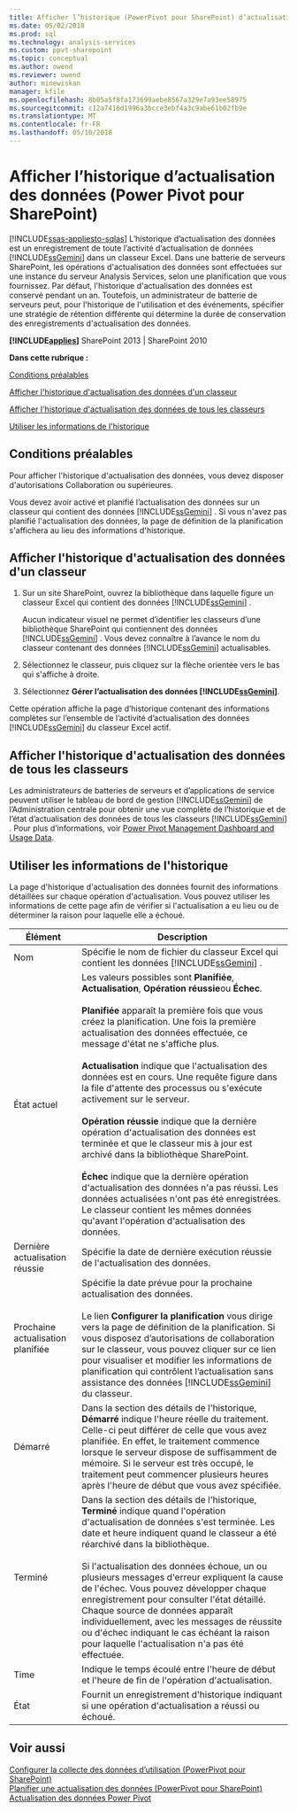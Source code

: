 ```yaml
---
title: Afficher l’historique (PowerPivot pour SharePoint) d’actualisation des données | Documents Microsoft
ms.date: 05/02/2018
ms.prod: sql
ms.technology: analysis-services
ms.custom: ppvt-sharepoint
ms.topic: conceptual
ms.author: owend
ms.reviewer: owend
author: minewiskan
manager: kfile
ms.openlocfilehash: 8b05a5f8fa173699aebe8567a329e7a93ee58975
ms.sourcegitcommit: c12a7416d1996a3bcce3ebf4a3c9abe61b02fb9e
ms.translationtype: MT
ms.contentlocale: fr-FR
ms.lasthandoff: 05/10/2018
---
```

# <a name="view-data-refresh-history-power-pivot-for-sharepoint"></a>Afficher l’historique d’actualisation des données (Power Pivot pour SharePoint)
[!INCLUDE[ssas-appliesto-sqlas](../../includes/ssas-appliesto-sqlas.md)]
  L’historique d’actualisation des données est un enregistrement de toute l’activité d’actualisation de données [!INCLUDE[ssGemini](../../includes/ssgemini-md.md)] dans un classeur Excel. Dans une batterie de serveurs SharePoint, les opérations d'actualisation des données sont effectuées sur une instance du serveur Analysis Services, selon une planification que vous fournissez. Par défaut, l'historique d'actualisation des données est conservé pendant un an. Toutefois, un administrateur de batterie de serveurs peut, pour l'historique de l'utilisation et des événements, spécifier une stratégie de rétention différente qui détermine la durée de conservation des enregistrements d'actualisation des données.  
  
 **[!INCLUDE[applies](../../includes/applies-md.md)]**  SharePoint 2013 | SharePoint 2010  
  
 **Dans cette rubrique :**  
  
 [Conditions préalables](#prereq)  
  
 [Afficher l'historique d'actualisation des données d'un classeur](#viewhistory)  
  
 [Afficher l'historique d'actualisation des données de tous les classeurs](#viewITOps)  
  
 [Utiliser les informations de l'historique](#pageelements)  
  
##  <a name="prereq"></a> Conditions préalables  
 Pour afficher l'historique d'actualisation des données, vous devez disposer d'autorisations Collaboration ou supérieures.  
  
 Vous devez avoir activé et planifié l’actualisation des données sur un classeur qui contient des données [!INCLUDE[ssGemini](../../includes/ssgemini-md.md)] . Si vous n'avez pas planifié l'actualisation des données, la page de définition de la planification s'affichera au lieu des informations d'historique.  
  
##  <a name="viewhistory"></a> Afficher l'historique d'actualisation des données d'un classeur  
  
1.  Sur un site SharePoint, ouvrez la bibliothèque dans laquelle figure un classeur Excel qui contient des données [!INCLUDE[ssGemini](../../includes/ssgemini-md.md)] .  
  
     Aucun indicateur visuel ne permet d’identifier les classeurs d’une bibliothèque SharePoint qui contiennent des données [!INCLUDE[ssGemini](../../includes/ssgemini-md.md)] . Vous devez connaître à l’avance le nom du classeur contenant des données [!INCLUDE[ssGemini](../../includes/ssgemini-md.md)] actualisables.  
  
2.  Sélectionnez le classeur, puis cliquez sur la flèche orientée vers le bas qui s'affiche à droite.  
  
3.  Sélectionnez **Gérer l’actualisation des données [!INCLUDE[ssGemini](../../includes/ssgemini-md.md)]**.  
  
 Cette opération affiche la page d’historique contenant des informations complètes sur l’ensemble de l’activité d’actualisation des données [!INCLUDE[ssGemini](../../includes/ssgemini-md.md)] du classeur Excel actif.  
  
##  <a name="viewITOps"></a> Afficher l'historique d'actualisation des données de tous les classeurs  
 Les administrateurs de batteries de serveurs et d’applications de service peuvent utiliser le tableau de bord de gestion [!INCLUDE[ssGemini](../../includes/ssgemini-md.md)] de l’Administration centrale pour obtenir une vue complète de l’historique et de l’état d’actualisation des données de tous les classeurs [!INCLUDE[ssGemini](../../includes/ssgemini-md.md)] . Pour plus d’informations, voir [Power Pivot Management Dashboard and Usage Data](../../analysis-services/power-pivot-sharepoint/power-pivot-management-dashboard-and-usage-data.md).  
  
##  <a name="pageelements"></a> Utiliser les informations de l'historique  
 La page d'historique d'actualisation des données fournit des informations détaillées sur chaque opération d'actualisation. Vous pouvez utiliser les informations de cette page afin de vérifier si l'actualisation a eu lieu ou de déterminer la raison pour laquelle elle a échoué.  
  
|Élément|Description|  
|----------|-----------------|  
|Nom|Spécifie le nom de fichier du classeur Excel qui contient les données [!INCLUDE[ssGemini](../../includes/ssgemini-md.md)] .|  
|État actuel|Les valeurs possibles sont **Planifiée**, **Actualisation**, **Opération réussie**ou **Échec**.<br /><br /> **Planifiée** apparaît la première fois que vous créez la planification. Une fois la première actualisation des données effectuée, ce message d'état ne s'affiche plus.<br /><br /> **Actualisation** indique que l'actualisation des données est en cours. Une requête figure dans la file d'attente des processus ou s'exécute activement sur le serveur.<br /><br /> **Opération réussie** indique que la dernière opération d'actualisation des données est terminée et que le classeur mis à jour est archivé dans la bibliothèque SharePoint.<br /><br /> **Échec** indique que la dernière opération d'actualisation des données n'a pas réussi. Les données actualisées n'ont pas été enregistrées. Le classeur contient les mêmes données qu'avant l'opération d'actualisation des données.|  
|Dernière actualisation réussie|Spécifie la date de dernière exécution réussie de l'actualisation des données.|  
|Prochaine actualisation planifiée|Spécifie la date prévue pour la prochaine actualisation des données.<br /><br /> Le lien **Configurer la planification** vous dirige vers la page de définition de la planification. Si vous disposez d’autorisations de collaboration sur le classeur, vous pouvez cliquer sur ce lien pour visualiser et modifier les informations de planification qui contrôlent l’actualisation sans assistance des données [!INCLUDE[ssGemini](../../includes/ssgemini-md.md)] du classeur.|  
|Démarré|Dans la section des détails de l'historique, **Démarré** indique l'heure réelle du traitement. Celle-ci peut différer de celle que vous avez planifiée. En effet, le traitement commence lorsque le serveur dispose de suffisamment de mémoire. Si le serveur est très occupé, le traitement peut commencer plusieurs heures après l'heure de début que vous avez spécifiée.|  
|Terminé|Dans la section des détails de l'historique, **Terminé** indique quand l'opération d'actualisation de données s'est terminée. Les date et heure indiquent quand le classeur a été réarchivé dans la bibliothèque.<br /><br /> Si l'actualisation des données échoue, un ou plusieurs messages d'erreur expliquent la cause de l'échec. Vous pouvez développer chaque enregistrement pour consulter l'état détaillé. Chaque source de données apparaît individuellement, avec les messages de réussite ou d'échec indiquant le cas échéant la raison pour laquelle l'actualisation n'a pas été effectuée.|  
|Time|Indique le temps écoulé entre l'heure de début et l'heure de fin de l'opération d'actualisation.|  
|État|Fournit un enregistrement d'historique indiquant si une opération d'actualisation a réussi ou échoué.|  
  
## <a name="see-also"></a>Voir aussi  
 [Configurer la collecte des données d’utilisation &#40;PowerPivot pour SharePoint&#41;](../../analysis-services/power-pivot-sharepoint/configure-usage-data-collection-for-power-pivot-for-sharepoint.md)   
 [Planifier une actualisation des données (PowerPivot pour SharePoint)](http://msdn.microsoft.com/en-us/8571208f-6aae-4058-83c6-9f916f5e2f9b)   
 [Actualisation des données Power Pivot](../../analysis-services/power-pivot-sharepoint/power-pivot-data-refresh.md)  
  
  
